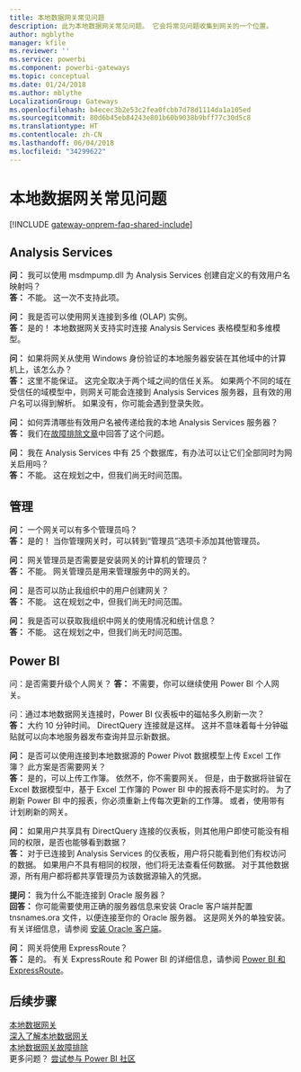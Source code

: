 ```yaml
---
title: 本地数据网关常见问题
description: 此为本地数据网关常见问题。 它会将常见问题收集到网关的一个位置。
author: mgblythe
manager: kfile
ms.reviewer: ''
ms.service: powerbi
ms.component: powerbi-gateways
ms.topic: conceptual
ms.date: 01/24/2018
ms.author: mblythe
LocalizationGroup: Gateways
ms.openlocfilehash: b4ecec3b2e53c2fea0fcbb7d78d1114da1a105ed
ms.sourcegitcommit: 80d6b45eb84243e801b60b9038b9bff77c30d5c8
ms.translationtype: HT
ms.contentlocale: zh-CN
ms.lasthandoff: 06/04/2018
ms.locfileid: "34299622"
---
```

# <a name="on-premises-data-gateway-faq"></a>本地数据网关常见问题
<!-- Shared FAQ shared Include -->
[!INCLUDE [gateway-onprem-faq-shared-include](./includes/gateway-onprem-faq-shared-include.md)]

## <a name="analysis-services"></a>Analysis Services
**问：** 我可以使用 msdmpump.dll 为 Analysis Services 创建自定义的有效用户名映射吗？  
**答：** 不能。 这一次不支持此项。

**问：** 我是否可以使用网关连接到多维 (OLAP) 实例。  
**答：** 是的！ 本地数据网关支持实时连接 Analysis Services 表格模型和多维模型。

**问：** 如果将网关从使用 Windows 身份验证的本地服务器安装在其他域中的计算机上，该怎么办？  
**答：** 这里不能保证。 这完全取决于两个域之间的信任关系。 如果两个不同的域在受信任的域模型中，则网关可能会连接到 Analysis Services 服务器，且有效的用户名可以得到解析。 如果没有，你可能会遇到登录失败。

**问：** 如何弄清哪些有效用户名被传递给我的本地 Analysis Services 服务器？  
**答：** 我们在[故障排除文章](service-gateway-onprem-tshoot.md)中回答了这个问题。

**问：** 我在 Analysis Services 中有 25 个数据库，有办法可以让它们全部同时为网关启用吗？  
**答：** 不能。 这在规划之中，但我们尚无时间范围。

## <a name="administration"></a>管理
**问：** 一个网关可以有多个管理员吗？  
**答：** 是的！ 当你管理网关时，可以转到“管理员”选项卡添加其他管理员。

**问：** 网关管理员是否需要是安装网关的计算机的管理员？  
**答：** 不能。 网关管理员是用来管理服务中的网关的。

**问：** 是否可以防止我组织中的用户创建网关？  
**答：** 不能。 这在规划之中，但我们尚无时间范围。

**问：** 我是否可以获取我组织中网关的使用情况和统计信息？  
**答：** 不能。 这在规划之中，但我们尚无时间范围。

## <a name="power-bi"></a>Power BI
问：是否需要升级个人网关？
**答：** 不需要，你可以继续使用 Power BI 个人网关。

问：通过本地数据网关连接时，Power BI 仪表板中的磁帖多久刷新一次？  
**答：** 大约 10 分钟时间。 DirectQuery 连接就是这样。 这并不意味着每十分钟磁贴就可以向本地服务器发布查询并显示新数据。

**问：** 是否可以使用连接到本地数据源的 Power Pivot 数据模型上传 Excel 工作簿？ 此方案是否需要网关？  
**答：** 是的，可以上传工作簿。 依然不，你不需要网关。 但是，由于数据将驻留在 Excel 数据模型中，基于 Excel 工作簿的 Power BI 中的报表将不是实时的。 为了刷新 Power BI 中的报表，你必须重新上传每次更新的工作簿。 或者，使用带有计划刷新的网关。

**问：** 如果用户共享具有 DirectQuery 连接的仪表板，则其他用户即使可能没有相同的权限，是否也能够看到数据？  
**答：** 对于已连接到 Analysis Services 的仪表板，用户将只能看到他们有权访问的数据。 如果用户不具有相同的权限，他们将无法查看任何数据。 对于其他数据源，所有用户都将都共享管理员为该数据源输入的凭据。

**提问：** 我为什么不能连接到 Oracle 服务器？  
**回答：** 你可能需要使用正确的服务器信息来安装 Oracle 客户端并配置 tnsnames.ora 文件，以便连接至你的 Oracle 服务器。 这是网关外的单独安装。 有关详细信息，请参阅 [安装 Oracle 客户端](service-gateway-onprem-manage-oracle.md#installing-the-oracle-client)。

**问：** 网关将使用 ExpressRoute？  
**答：** 是的。 有关 ExpressRoute 和 Power BI 的详细信息，请参阅 [Power BI 和 ExpressRoute](service-admin-power-bi-expressroute.md)。

## <a name="next-steps"></a>后续步骤
[本地数据网关](service-gateway-onprem.md)  
[深入了解本地数据网关](service-gateway-onprem-indepth.md)  
[本地数据网关故障排除](service-gateway-onprem-tshoot.md)  
更多问题？ [尝试参与 Power BI 社区](http://community.powerbi.com/)

